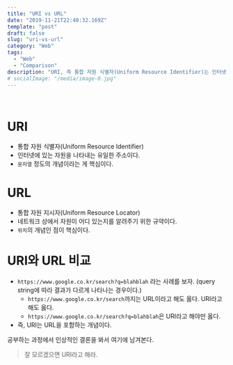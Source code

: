 ```yaml
---
title: "URI vs URL"
date: "2019-11-21T22:40:32.169Z"
template: "post"
draft: false
slug: "uri-vs-url"
category: "Web"
tags:
  - "Web"
  - "Comparison"
description: "URI, 즉 통합 자원 식별자(Uniform Resource Identifier)는 인터넷에 있는 자원을 나타내는 유일한 주소이며, '문자열' 정도의 개념이라는 게 핵심이다. 반면에 URL은 통합 자원 지시자로,네트워크 상에서 자원이 어디 있는지를 알려주기 위한 규약이며 '위치'의 개념인 점이 핵심이다."
# socialImage: "/media/image-0.jpg"
---
```


<!-- # URI와 URL -->
​
# URI
- 통합 자원 식별자(Uniform Resource Identifier)
- 인터넷에 있는 자원을 나타내는 유일한 주소이다.
- `문자열` 정도의 개념이라는 게 핵심이다.
​
# URL
- 통합 자원 지시자(Uniform Resource Locator)
- 네트워크 상에서 자원이 어디 있는지를 알려주기 위한 규약이다.
- `위치`의 개념인 점이 핵심이다.
​
# URI와 URL 비교
- `https://www.google.co.kr/search?q=blahblah` 라는 사례를 보자. (query string에 따라 결과가 다르게 나타나는 경우이다.)
  * `https://www.google.co.kr/search`까지는 URL이라고 해도 옳다. URI라고 해도 옳다.
  * `https://www.google.co.kr/search?q=blahblah`은 URI라고 해야만 옳다.
- 즉, URI는 URL을 포함하는 개념이다.  

공부하는 과정에서 인상적인 결론을 봐서 여기에 남겨본다.
> 잘 모르겠으면 URI라고 해라.